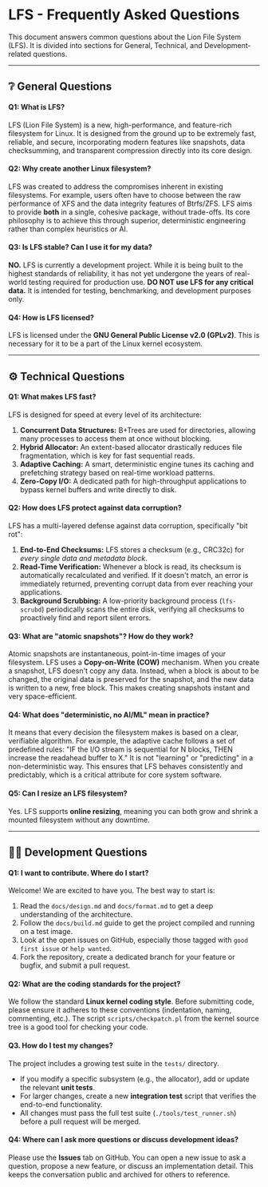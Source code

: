 # LFS - Frequently Asked Questions

This document answers common questions about the Lion File System (LFS). It is divided into sections for General, Technical, and Development-related questions.

---

## ❔ General Questions

#### Q1: What is LFS?
LFS (Lion File System) is a new, high-performance, and feature-rich filesystem for Linux. It is designed from the ground up to be extremely fast, reliable, and secure, incorporating modern features like snapshots, data checksumming, and transparent compression directly into its core design.

#### Q2: Why create another Linux filesystem?
LFS was created to address the compromises inherent in existing filesystems. For example, users often have to choose between the raw performance of XFS and the data integrity features of Btrfs/ZFS. LFS aims to provide **both** in a single, cohesive package, without trade-offs. Its core philosophy is to achieve this through superior, deterministic engineering rather than complex heuristics or AI.

#### Q3: Is LFS stable? Can I use it for my data?
**NO.** LFS is currently a development project. While it is being built to the highest standards of reliability, it has not yet undergone the years of real-world testing required for production use. **DO NOT use LFS for any critical data.** It is intended for testing, benchmarking, and development purposes only.

#### Q4: How is LFS licensed?
LFS is licensed under the **GNU General Public License v2.0 (GPLv2)**. This is necessary for it to be a part of the Linux kernel ecosystem.

---

## ⚙️ Technical Questions

#### Q1: What makes LFS fast?
LFS is designed for speed at every level of its architecture:
1.  **Concurrent Data Structures:** B+Trees are used for directories, allowing many processes to access them at once without blocking.
2.  **Hybrid Allocator:** An extent-based allocator drastically reduces file fragmentation, which is key for fast sequential reads.
3.  **Adaptive Caching:** A smart, deterministic engine tunes its caching and prefetching strategy based on real-time workload patterns.
4.  **Zero-Copy I/O:** A dedicated path for high-throughput applications to bypass kernel buffers and write directly to disk.

#### Q2: How does LFS protect against data corruption?
LFS has a multi-layered defense against data corruption, specifically "bit rot":
1.  **End-to-End Checksums:** LFS stores a checksum (e.g., CRC32c) for *every single data and metadata block*.
2.  **Read-Time Verification:** Whenever a block is read, its checksum is automatically recalculated and verified. If it doesn't match, an error is immediately returned, preventing corrupt data from ever reaching your applications.
3.  **Background Scrubbing:** A low-priority background process (`lfs-scrubd`) periodically scans the entire disk, verifying all checksums to proactively find and report silent errors.

#### Q3: What are "atomic snapshots"? How do they work?
Atomic snapshots are instantaneous, point-in-time images of your filesystem. LFS uses a **Copy-on-Write (COW)** mechanism. When you create a snapshot, LFS doesn't copy any data. Instead, when a block is about to be changed, the original data is preserved for the snapshot, and the new data is written to a new, free block. This makes creating snapshots instant and very space-efficient.

#### Q4: What does "deterministic, no AI/ML" mean in practice?
It means that every decision the filesystem makes is based on a clear, verifiable algorithm. For example, the adaptive cache follows a set of predefined rules: "IF the I/O stream is sequential for N blocks, THEN increase the readahead buffer to X." It is not "learning" or "predicting" in a non-deterministic way. This ensures that LFS behaves consistently and predictably, which is a critical attribute for core system software.

#### Q5: Can I resize an LFS filesystem?
Yes. LFS supports **online resizing**, meaning you can both grow and shrink a mounted filesystem without any downtime.

---

## 🧑‍💻 Development Questions

#### Q1: I want to contribute. Where do I start?
Welcome! We are excited to have you. The best way to start is:
1.  Read the `docs/design.md` and `docs/format.md` to get a deep understanding of the architecture.
2.  Follow the `docs/build.md` guide to get the project compiled and running on a test image.
3.  Look at the open issues on GitHub, especially those tagged with `good first issue` or `help wanted`.
4.  Fork the repository, create a dedicated branch for your feature or bugfix, and submit a pull request.

#### Q2: What are the coding standards for the project?
We follow the standard **Linux kernel coding style**. Before submitting code, please ensure it adheres to these conventions (indentation, naming, commenting, etc.). The script `scripts/checkpatch.pl` from the kernel source tree is a good tool for checking your code.

#### Q3. How do I test my changes?
The project includes a growing test suite in the `tests/` directory.
-   If you modify a specific subsystem (e.g., the allocator), add or update the relevant **unit tests**.
-   For larger changes, create a new **integration test** script that verifies the end-to-end functionality.
-   All changes must pass the full test suite (`./tools/test_runner.sh`) before a pull request will be merged.

#### Q4: Where can I ask more questions or discuss development ideas?
Please use the **Issues** tab on GitHub. You can open a new issue to ask a question, propose a new feature, or discuss an implementation detail. This keeps the conversation public and archived for others to reference.